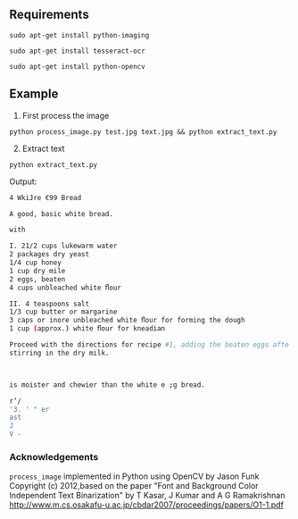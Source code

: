 ## Requirements

`sudo apt-get install python-imaging`

`sudo apt-get install tesseract-ocr`

`sudo apt-get install python-opencv`

## Example

1. First process the image

`python process_image.py test.jpg text.jpg && python extract_text.py`

2. Extract text

`python extract_text.py`

Output:

```bash
4 WkiJre €99 Bread

A good, basic white bread.

with

I. 21/2 cups lukewarm water
2 packages dry yeast
1/4 cup honey
1 cup dry mile
2 eggs, beaten
4 cups unbleached white ﬂour

II. 4 teaspoons salt
1/3 cup butter or margarine
3 caps or inore unbleached white ﬂour for forming the dough
1 cup (approx.) white ﬂour for kneadian

Proceed with the directions for recipe #1, adding the beaten eggs afte
stirring in the dry milk.



is moister and chewier than the white e ;g bread.

r’/
'3. ' " er
ast
J
V -

```


### Acknowledgements

`process_image` implemented in Python using OpenCV by Jason Funk Copyright (c) 2012,based on the paper "Font and Background Color Independent Text Binarization" by T Kasar, J Kumar and A G Ramakrishnan http://www.m.cs.osakafu-u.ac.jp/cbdar2007/proceedings/papers/O1-1.pdf


